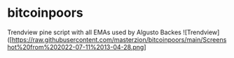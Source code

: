 # bitcoinpoors
Trendview pine script with all EMAs used by Algusto Backes
![Trendview]([https://raw.githubusercontent.com/masterzion/bitcoinpoors/main/Screenshot%20from%202022-07-11%2013-04-28.png]



